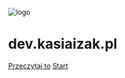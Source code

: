 <!-- markdownlint-disable MD041 -->

![logo](_media/notes.svg ':size=250')

# dev.kasiaizak.pl

[Przeczytaj to](README.md)
[Start](podstawy.md)
